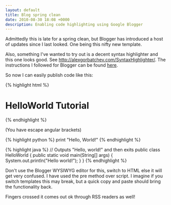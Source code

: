 ```yaml
---
layout: default
title: Blog spring clean
date: 2010-08-30 18:08 +0000
description: Enabling code highlighting using Google Blogger
---
```


Admittedly this is late for a spring clean, but Blogger has introduced a
host of updates since I last looked. One being this nifty new template.  
  
Also, something I've wanted to try out is a decent syntax highlighter
and this one looks good. See
<http://alexgorbatchev.com/SyntaxHighlighter/>. The instructions I
followed for Blogger can be
found [here](http://www.cyberack.com/2007/07/adding-syntax-highlighter-to-blogger.html).  
  
So now I can easily publish code like this:  

{% highlight html %}
<html>
  <head>
    <title>Tutorial: HelloWorld</title>
  </head>
  <body>
    <h1>HelloWorld Tutorial</h1>
  </body>
</html>
{% endhighlight %}  

(You have escape angular brackets)  
  
{% highlight python %}
print "Hello, World!"
{% endhighlight %} 

{% highlight java %}
// Outputs "Hello, world!" and then exits
public class HelloWorld {
   public static void main(String[] args) {
       System.out.println("Hello world!");
   }
}
{% endhighlight %} 

  
Don't use the Blogger WYSIWYG editor for this, switch to HTML else it
will get very confused. I have used the pre method over script. I
imagine if you switch templates this may break, but a quick copy and
paste should bring the functionality back.  
  
Fingers crossed it comes out ok through RSS readers as well!